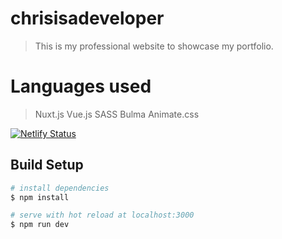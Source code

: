 # chrisisadeveloper

> This is my professional website to showcase my portfolio.

# Languages used

> Nuxt.js
> Vue.js
> SASS
> Bulma
> Animate.css

[![Netlify Status](https://api.netlify.com/api/v1/badges/dc0af6e6-d044-42b4-909e-aa709c5fd101/deploy-status)](https://app.netlify.com/sites/chrisisadeveloper/deploys)

## Build Setup

``` bash
# install dependencies
$ npm install

# serve with hot reload at localhost:3000
$ npm run dev